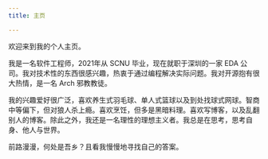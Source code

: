 ```yaml
---
title: 主页

---
```


欢迎来到我的个人主页。

我是一名软件工程师，2021年从 SCNU 毕业，现在就职于深圳的一家 EDA 公司。我对技术性的东西很感兴趣，热衷于通过编程解决实际问题。我对开源抱有很大热情，是一名 Arch 邪教教徒。

我的兴趣爱好很广泛，喜欢养生式羽毛球、单人式篮球以及到处找球式网球。智商中等偏下，但对狼人杀上瘾。喜欢烹饪，但多是黑暗料理。喜欢写博客，以及乱翻别人的博客。除此之外，我还是一名理性的理想主义者。我总是在思考，思考自身、他人与世界。

前路漫漫，何处是吾乡？且看我慢慢地寻找自己的答案。

